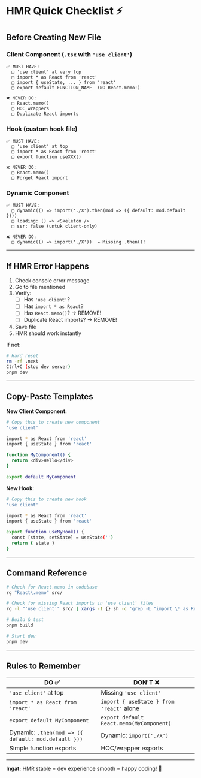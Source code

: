 # HMR Quick Checklist ⚡

## Before Creating New File

### Client Component (`.tsx` with `'use client'`)
```
✅ MUST HAVE:
  □ 'use client' at very top
  □ import * as React from 'react'
  □ import { useState, ... } from 'react'
  □ export default FUNCTION_NAME  (NO React.memo!)
  
❌ NEVER DO:
  □ React.memo()
  □ HOC wrappers
  □ Duplicate React imports
```

### Hook (custom hook file)
```
✅ MUST HAVE:
  □ 'use client' at top
  □ import * as React from 'react'
  □ export function useXXX()
  
❌ NEVER DO:
  □ React.memo()
  □ Forget React import
```

### Dynamic Component
```
✅ MUST HAVE:
  □ dynamic(() => import('./X').then(mod => ({ default: mod.default })))
  □ loading: () => <Skeleton />
  □ ssr: false (untuk client-only)
  
❌ NEVER DO:
  □ dynamic(() => import('./X'))  ← Missing .then()!
```

---

## If HMR Error Happens

1. Check console error message
2. Go to file mentioned
3. Verify:
   - [ ] Has `'use client'`?
   - [ ] Has `import * as React`?
   - [ ] Has `React.memo()`? → REMOVE!
   - [ ] Duplicate React imports? → REMOVE!
4. Save file
5. HMR should work instantly

If not:
```bash
# Hard reset
rm -rf .next
Ctrl+C (stop dev server)
pnpm dev
```

---

## Copy-Paste Templates

**New Client Component:**
```bash
# Copy this to create new component
'use client'

import * as React from 'react'
import { useState } from 'react'

function MyComponent() {
  return <div>Hello</div>
}

export default MyComponent
```

**New Hook:**
```bash
# Copy this to create new hook
'use client'

import * as React from 'react'
import { useState } from 'react'

export function useMyHook() {
  const [state, setState] = useState('')
  return { state }
}
```

---

## Command Reference

```bash
# Check for React.memo in codebase
rg "React\.memo" src/

# Check for missing React imports in 'use client' files
rg -l "'use client'" src/ | xargs -I {} sh -c 'grep -L "import \* as React" {} && echo {}'

# Build & test
pnpm build

# Start dev
pnpm dev
```

---

## Rules to Remember

| DO ✅ | DON'T ❌ |
|-------|---------|
| `'use client'` at top | Missing `'use client'` |
| `import * as React from 'react'` | `import { useState } from 'react'` alone |
| `export default MyComponent` | `export default React.memo(MyComponent)` |
| Dynamic: `.then(mod => ({ default: mod.default }))` | Dynamic: `import('./X')` |
| Simple function exports | HOC/wrapper exports |

---

**Ingat:** HMR stable = dev experience smooth = happy coding! 🚀
